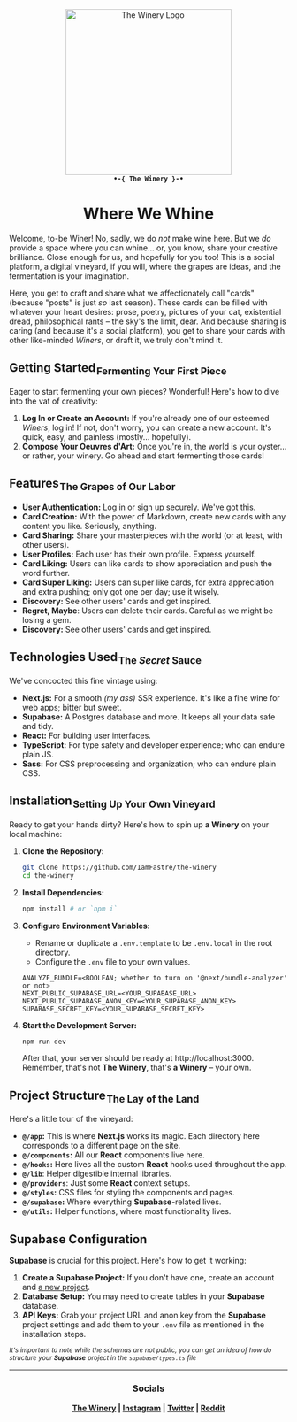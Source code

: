 <div align="center">
    <div>
        <img
            src="https://the-winery.vercel.app/api/other/logo?variant=main"
            alt="The Winery Logo"
            width="300"
        />
    </div>
    <div>
        <strong><sup><samp>
            •-{ The Winery }-•
        </samp></sup></strong>
    </div>
</div>

<div align="center">
    <h1>Where We Whine</h1>
</div>


Welcome, to-be Winer! No, sadly, we do *not* make wine here. But we *do* provide a space where you can whine... or, you know, share your creative brilliance.
Close enough for us, and hopefully for you too! This is a social platform, a digital vineyard, if you will, where the grapes are ideas, and the fermentation is your imagination.

Here, you get to craft and share what we affectionately call "cards" (because "posts" is just *so* last season). These cards can be filled with whatever your heart desires: prose, poetry, pictures of your cat, existential dread, philosophical rants – the sky's the limit, dear. And because sharing is caring (and because it's a social platform), you get to share your cards with other like-minded *Winers*, or draft it, we truly don't mind it.

## Getting Started&hairsp;<sub>Fermenting Your First Piece</sub>

Eager to start fermenting your own pieces? Wonderful! Here's how to dive into the vat of creativity:

1. **Log In or Create an Account:** If you're already one of our esteemed *Winers*, log in! If not, don't worry, you can create a new account. It's quick, easy, and painless (mostly... hopefully).
1. **Compose Your Oeuvres d'Art:** Once you're in, the world is your oyster... or rather, your winery. Go ahead and start fermenting those cards!

## Features&hairsp;<sub>The Grapes of Our Labor</sub>

- **User Authentication:** Log in or sign up securely. We've got this.
- **Card Creation:** With the power of Markdown, create new cards with any content you like. Seriously, anything.
- **Card Sharing:** Share your masterpieces with the world (or at least, with other users).
- **User Profiles:** Each user has their own profile. Express yourself.
- **Card Liking:** Users can like cards to show appreciation and push the word further.
- **Card Super Liking:** Users can super like cards, for extra appreciation and extra pushing; only got one per day; use it wisely.
- **Discovery:** See other users' cards and get inspired.
- **Regret, Maybe**: Users can delete their cards. Careful as we might be losing a gem.
- **Discovery:** See other users' cards and get inspired.

## Technologies Used&hairsp;<sub>The *Secret* Sauce</sub>

We've concocted this fine vintage using:

- **Next.js:** For a smooth *(my ass)* SSR experience. It's like a fine wine for web apps; bitter but sweet.
- **Supabase:** A Postgres database and more. It keeps all your data safe and tidy.
- **React:** For building user interfaces.
- **TypeScript:** For type safety and developer experience; who can endure plain JS.
- **Sass:** For CSS preprocessing and organization; who can endure plain CSS.

## Installation&hairsp;<sub>Setting Up Your Own Vineyard</sub>

Ready to get your hands dirty? Here's how to spin up **a Winery** on your local machine:

1. **Clone the Repository:**
    ```bash
    git clone https://github.com/IamFastre/the-winery
    cd the-winery
    ```

1. **Install Dependencies:**
    ```bash
    npm install # or `npm i`
    ```

1. **Configure Environment Variables:**
    - Rename or duplicate a `.env.template` to be `.env.local` in the root directory.
    - Configure the `.env` file to your own values.
    ```env
    ANALYZE_BUNDLE=<BOOLEAN; whether to turn on '@next/bundle-analyzer' or not>
    NEXT_PUBLIC_SUPABASE_URL=<YOUR_SUPABASE_URL>
    NEXT_PUBLIC_SUPABASE_ANON_KEY=<YOUR_SUPABASE_ANON_KEY>
    SUPABASE_SECRET_KEY=<YOUR_SUPABASE_SECRET_KEY>
    ```

1. **Start the Development Server:**
    ```bash
    npm run dev
    ```
    After that, your server should be ready at http://localhost:3000. Remember, that's not **The Winery**, that's **a Winery** – your own.

## Project Structure&hairsp;<sub>The Lay of the Land</sub>

Here's a little tour of the vineyard:

- **`@/app`:** This is where **Next.js** works its magic. Each directory here corresponds to a different page on the site.
- **`@/components`:** All our **React** components live here.
- **`@/hooks`:** Here lives all the custom **React** hooks used throughout the app.
- **`@/lib`**: Helper digestible internal libraries.
- **`@/providers`**: Just some **React** context setups.
- **`@/styles`:** CSS files for styling the components and pages.
- **`@/supabase`:** Where everything **Supabase**-related lives.
- **`@/utils`:** Helper functions, where most functionality lives.

## Supabase Configuration

**Supabase** is crucial for this project. Here's how to get it working:

1. **Create a Supabase Project:** If you don't have one, create an account and [a new project](https://database.new/).
1. **Database Setup:** You may need to create tables in your **Supabase** database.
1. **API Keys:** Grab your project URL and anon key from the **Supabase** project settings and add them to your `.env` file as mentioned in the installation steps.

<sup>*It's important to note while the schemas are not public, you can get an idea of how do structure your **Supabase** project in the `supabase/types.ts` file*</sup>

---

<div align="center">
    <h3>Socials</h3>
    <strong>
        <a href="https://the-winery.vercel.app/u/TheWinery">The Winery</a> |
        <a href="https://www.instagram.com/TheWinery.app">Instagram</a> |
        <a href="https://twitter.com/TheWinery_app">Twitter</a> |
        <a href="https://www.reddit.com/r/TheWinery">Reddit</a>
    </strong>
</div>
